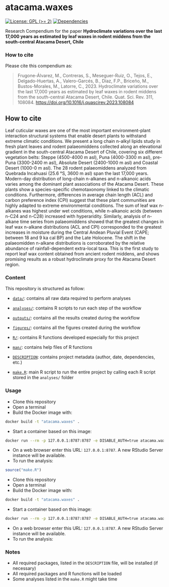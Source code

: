 
<!-- README.md is generated from README.Rmd. Please edit that file -->

# atacama.waxes

<!-- badges: start -->

[![License: GPL (\>=
2)](https://img.shields.io/badge/License-GPL%20%28%3E%3D%202%29-blue.svg)](https://choosealicense.com/licenses/gpl-2.0/)
[![Dependencies](https://img.shields.io/badge/dependencies-2/94-green?style=flat)](#)
<!-- badges: end -->

Research Compendium for the paper **Hydroclimate variations over the
last 17,000 years as estimated by leaf waxes in rodent middens from the
south-central Atacama Desert, Chile**

### How to cite

Please cite this compendium as:

> Frugone-Álvarez, M., Contreras, S., Meseguer-Ruiz, O., Tejos, E.,
> Delgado-Huertas, A., Valero-Garcés, B., Díaz, F.P., Briceño, M.,
> Bustos-Morales, M., Latorre, C., 2023. Hydroclimate variations over
> the last 17,000 years as estimated by leaf waxes in rodent middens
> from the south-central Atacama Desert, Chile. Quat. Sci. Rev. 311,
> 108084. <https://doi.org/10.1016/j.quascirev.2023.108084>

## How to cite

Leaf cuticular waxes are one of the most important environment-plant
interaction structural systems that enable desert plants to withstand
extreme climatic conditions. We present a long chain n-alkyl lipids
study in fresh plant leaves and rodent palaeomiddens collected along an
elevational gradient in the south-central Atacama Desert of Chile,
covering six different vegetation belts: Steppe (4500-4000 m asl), Puna
(4000-3300 m asl), pre-Puna (3300-2400 m asl), Absolute Desert
(2400-1000 m asl) and Coastal Desert (1000-0 m asl). The 28 rodent
palaeomiddens analyzed from Quebrada Incahuasi (25.6 °S, 3600 m asl)
span the last 17,000 years. Modern-day distribution of long-chain
n-alkanes and n-alkanoic acids varies among the dominant plant
associations of the Atacama Desert. These plants show a species-specific
chemotaxonomy linked to the climatic conditions. Furthermore,
differences in average chain length (ACL) and carbon preference index
(CPI) suggest that these plant communities are highly adapted to extreme
environmental conditions. The sum of leaf wax n-alkanes was highest
under wet conditions, while n-alkanoic acids (between n-C24 and n-C28)
increased with hyperaridity. Similarly, analysis of n-alkane time series
from palaeomiddens showed that the greatest changes in leaf wax n-alkane
distributions (ACL and CPI) corresponded to the greatest increases in
moisture during the Central Andean Pluvial Event (CAPE; between 18 and 9
ka cal BP) and the Late Holocene. The shift in the palaeomidden n-alkane
distributions is corroborated by the relative abundance of
rainfall-dependent extra-local taxa. This is the first study to report
leaf wax content obtained from ancient rodent middens, and shows
promising results as a robust hydroclimate proxy for the Atacama Desert
region.

### Content

This repository is structured as follow:

- [`data/`](https://github.com/mat1506/atacama.waxes/tree/master/data):
  contains all raw data required to perform analyses

- [`analyses/`](https://github.com/mat1506/atacama.waxes/tree/master/analyses/):
  contains R scripts to run each step of the workflow

- [`outputs/`](https://github.com/mat1506/atacama.waxes/tree/master/outputs):
  contains all the results created during the workflow

- [`figures/`](https://github.com/mat1506/atacama.waxes/tree/master/figures):
  contains all the figures created during the workflow

- [`R/`](https://github.com/mat1506/atacama.waxes/tree/master/R):
  contains R functions developed especially for this project

- [`man/`](https://github.com/mat1506/atacama.waxes/tree/master/man):
  contains help files of R functions

- [`DESCRIPTION`](https://github.com/mat1506/atacama.waxes/tree/master/DESCRIPTION):
  contains project metadata (author, date, dependencies, etc.)

- [`make.R`](https://github.com/mat1506/atacama.waxes/tree/master/make.R):
  main R script to run the entire project by calling each R script
  stored in the `analyses/` folder

### Usage

- Clone this repository
- Open a terminal
- Build the Docker image with:

``` sh
docker build -t "atacama.waxes" .
```

- Start a container based on this image:

``` sh
docker run --rm -p 127.0.0.1:8787:8787 -e DISABLE_AUTH=true atacama.waxes
```

- On a web browser enter this URL: `127.0.0.1:8787`. A new RStudio
  Server instance will be available.
- To run the analysis:

``` r
source("make.R")
```

- Clone this repository
- Open a terminal
- Build the Docker image with:

``` sh
docker build -t "atacama.waxes" .
```

- Start a container based on this image:

``` sh
docker run --rm -p 127.0.0.1:8787:8787 -e DISABLE_AUTH=true atacama.waxes
```

- On a web browser enter this URL: `127.0.0.1:8787`. A new RStudio
  Server instance will be available.
- To run the analysis:

### Notes

- All required packages, listed in the `DESCRIPTION` file, will be
  installed (if necessary)
- All required packages and R functions will be loaded
- Some analyses listed in the `make.R` might take time
